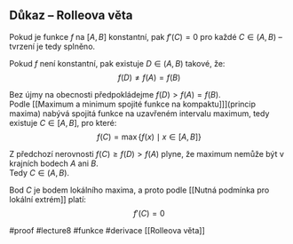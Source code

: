 ## Důkaz – Rolleova věta

Pokud je funkce $f$ na $[A, B]$ konstantní, pak $f'(C) = 0$ pro každé $C \in (A, B)$ – tvrzení je tedy splněno.

Pokud $f$ není konstantní, pak existuje $D \in (A, B)$ takové, že:
$$
f(D) \ne f(A) = f(B)
$$

Bez újmy na obecnosti předpokládejme $f(D) > f(A) = f(B)$.  
Podle [[Maximum a minimum spojité funkce na kompaktu]]](princip maxima) nabývá spojitá funkce na uzavřeném intervalu maximum, tedy existuje $C \in [A, B]$, pro které:
$$
f(C) = \max \{ f(x) \mid x \in [A, B] \}
$$

Z předchozí nerovnosti $f(C) \geq f(D) > f(A)$ plyne, že maximum nemůže být v krajních bodech $A$ ani $B$.  
Tedy $C \in (A, B)$.

Bod $C$ je bodem lokálního maxima, a proto podle [[Nutná podmínka pro lokální extrém]] platí:
$$
f'(C) = 0
$$



#proof #lecture8 #funkce  #derivace
[[Rolleova věta]]